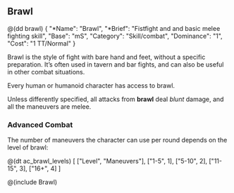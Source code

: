 ## Brawl

@(dd brawl)
{ 
  "*Name": "Brawl",
  "*Brief": "Fistfight and and basic melee fighting skill",
  "Base": "mS",
  "Category": "Skill/combat",
  "Dominance": "1",
  "Cost": "1 TT/Normal"
}

Brawl is the style of fight with bare hand and feet, without a specific
preparation. It’s often used in tavern and bar fights, and can also be
useful in other combat situations.

Every human or humanoid character has access to brawl.

Unless differently specified, all attacks from **brawl** deal _blunt_
damage, and all the maneuvers are melee.

### Advanced Combat

The number of maneuvers the character can use per round depends on
the level of brawl:

@(dt ac_brawl_levels)
[
   ["Level", "Maneuvers"],
   ["1-5", 1],
   ["5-10", 2],
   ["11-15", 3],
   ["16+", 4]
]

@(include Brawl)
